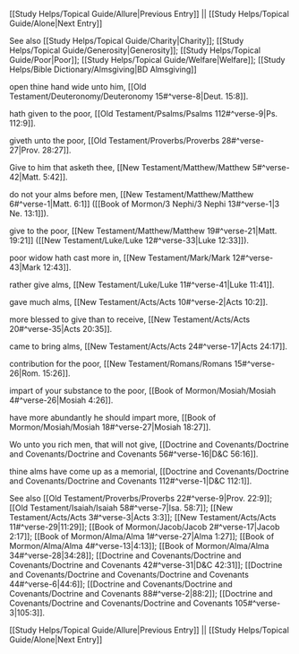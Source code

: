 [[Study Helps/Topical Guide/Allure|Previous Entry]]  ||  [[Study Helps/Topical Guide/Alone|Next Entry]]

 See also [[Study Helps/Topical Guide/Charity|Charity]]; [[Study Helps/Topical Guide/Generosity|Generosity]]; [[Study Helps/Topical Guide/Poor|Poor]]; [[Study Helps/Topical Guide/Welfare|Welfare]]; [[Study Helps/Bible Dictionary/Almsgiving|BD Almsgiving]]

 open thine hand wide unto him, [[Old Testament/Deuteronomy/Deuteronomy 15#^verse-8|Deut. 15:8]].

 hath given to the poor, [[Old Testament/Psalms/Psalms 112#^verse-9|Ps. 112:9]].

 giveth unto the poor, [[Old Testament/Proverbs/Proverbs 28#^verse-27|Prov. 28:27]].

 Give to him that asketh thee, [[New Testament/Matthew/Matthew 5#^verse-42|Matt. 5:42]].

 do not your alms before men, [[New Testament/Matthew/Matthew 6#^verse-1|Matt. 6:1]] ([[Book of Mormon/3 Nephi/3 Nephi 13#^verse-1|3 Ne. 13:1]]).

 give to the poor, [[New Testament/Matthew/Matthew 19#^verse-21|Matt. 19:21]] ([[New Testament/Luke/Luke 12#^verse-33|Luke 12:33]]).

 poor widow hath cast more in, [[New Testament/Mark/Mark 12#^verse-43|Mark 12:43]].

 rather give alms, [[New Testament/Luke/Luke 11#^verse-41|Luke 11:41]].

 gave much alms, [[New Testament/Acts/Acts 10#^verse-2|Acts 10:2]].

 more blessed to give than to receive, [[New Testament/Acts/Acts 20#^verse-35|Acts 20:35]].

 came to bring alms, [[New Testament/Acts/Acts 24#^verse-17|Acts 24:17]].

 contribution for the poor, [[New Testament/Romans/Romans 15#^verse-26|Rom. 15:26]].

 impart of your substance to the poor, [[Book of Mormon/Mosiah/Mosiah 4#^verse-26|Mosiah 4:26]].

 have more abundantly he should impart more, [[Book of Mormon/Mosiah/Mosiah 18#^verse-27|Mosiah 18:27]].

 Wo unto you rich men, that will not give, [[Doctrine and Covenants/Doctrine and Covenants/Doctrine and Covenants 56#^verse-16|D&C 56:16]].

 thine alms have come up as a memorial, [[Doctrine and Covenants/Doctrine and Covenants/Doctrine and Covenants 112#^verse-1|D&C 112:1]].

 See also [[Old Testament/Proverbs/Proverbs 22#^verse-9|Prov. 22:9]]; [[Old Testament/Isaiah/Isaiah 58#^verse-7|Isa. 58:7]]; [[New Testament/Acts/Acts 3#^verse-3|Acts 3:3]]; [[New Testament/Acts/Acts 11#^verse-29|11:29]]; [[Book of Mormon/Jacob/Jacob 2#^verse-17|Jacob 2:17]]; [[Book of Mormon/Alma/Alma 1#^verse-27|Alma 1:27]]; [[Book of Mormon/Alma/Alma 4#^verse-13|4:13]]; [[Book of Mormon/Alma/Alma 34#^verse-28|34:28]]; [[Doctrine and Covenants/Doctrine and Covenants/Doctrine and Covenants 42#^verse-31|D&C 42:31]]; [[Doctrine and Covenants/Doctrine and Covenants/Doctrine and Covenants 44#^verse-6|44:6]]; [[Doctrine and Covenants/Doctrine and Covenants/Doctrine and Covenants 88#^verse-2|88:2]]; [[Doctrine and Covenants/Doctrine and Covenants/Doctrine and Covenants 105#^verse-3|105:3]].

[[Study Helps/Topical Guide/Allure|Previous Entry]]  ||  [[Study Helps/Topical Guide/Alone|Next Entry]]